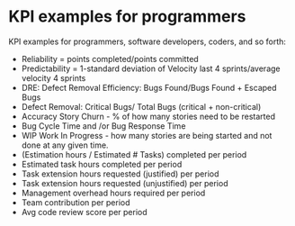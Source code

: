 # KPI examples for programmers

KPI examples for programmers, software developers, coders, and so forth:

* Reliability = points completed/points committed
* Predictability = 1-standard deviation of Velocity last 4 sprints/average velocity 4 sprints
* DRE: Defect Removal Efficiency:  Bugs Found/Bugs Found + Escaped Bugs
* Defect Removal: Critical Bugs/ Total Bugs (critical + non-critical)
* Accuracy Story Churn - % of how many stories need to be restarted
* Bug Cycle Time and /or Bug Response Time
* WIP Work In Progress - how many stories are being started and not done at any given time.
* (Estimation hours / Estimated # Tasks) completed per period
* Estimated task hours completed per period
* Task extension hours requested (justified) per period
* Task extension hours requested (unjustified) per period
* Management overhead hours required per period
* Team contribution per period
* Avg code review score per period
